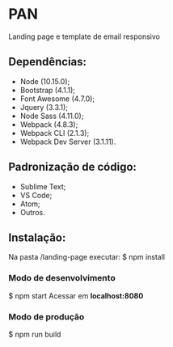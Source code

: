 # PAN
Landing page e template de email responsivo

## Dependências:
- Node (10.15.0);
- Bootstrap (4.1.1);
- Font Awesome (4.7.0);
- Jquery (3.3.1);
- Node Sass (4.11.0);
- Webpack (4.8.3);
- Webpack CLI (2.1.3);
- Webpack Dev Server (3.1.11).

## Padronização de código:
- Sublime Text;
- VS Code;
- Atom;
- Outros.

## Instalação:
Na pasta /landing-page executar:
$ npm install

### Modo de desenvolvimento
$ npm start
Acessar em **localhost:8080**

### Modo de produção
$ npm run build
